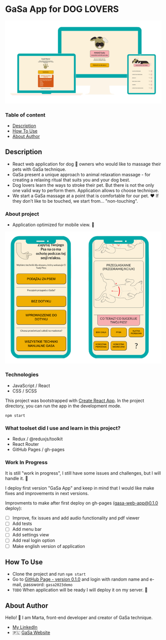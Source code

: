 # GaSa App for DOG LOVERS

![Screenshot of a app on different devices](./public/readme-images/gasa-app-different-devices-screen-shot.png)

### Table of content

- [Description](#description)
- [How To Use](#how-to-use)
- [About Author](#about-author)

## Description

- React web application for dog 🐶 owners who would like to massage their pets with GaSa technique.
- GaSa present a unique approach to animal relaxation massage - for creating a relaxing ritual that suits you and your dog best.
- Dog lovers learn the ways to stroke their pet. But there is not the only one valid way to perform them. Application allows to choose technique.
- We start a GaSa massage at a point that is comfortable for our pet. ❤️ If they don’t like to be touched, we start from... "non-touching".

### About project

- Application optimized for mobile view. 📲

![Screenshot of a app on mobile devices](./public/readme-images/gasa-app-mobile-screen-shot.png)

### Technologies

- JavaScript / React
- CSS / SCSS

This project was bootstrapped with [Create React App](https://github.com/facebook/create-react-app).
In the project directory, you can run the app in the development mode.

```
npm start
```

### What toolset did I use and learn in this project?

- Redux / @reduxjs/toolkit
- React Router
- GitHub Pages / gh-pages

### Work In Progress

It is still "work in progress", I still have some issues and challenges, but I will handle it. 💪

I deploy first version "GaSa App" and keep in mind that I would like make fixes and improvements in next versions.

Improvments to make after first deploy on gh-pages (gasa-web-app@0.1.0 deploy):

- [ ] Improve, fix issues and add audio functionality and pdf viewer
- [ ] Add tests
- [ ] Add menu bar
- [ ] Add settings view
- [ ] Add real login option
- [ ] Make english version of application

## How To Use

- Clone the project and run `npm start`
- Go to [GitHub Page - version 0.1.0](https://martakmb.github.io/gasa-web-app/) and login with random name and e-mail, password: `gasa2023demo`
- `TODO` When application will be ready I will deploy it on my server. 🚧

## About Author

Hello! 👋
I am Marta, front-end developer and creator of GaSa technique.

- [My LinkedIn](https://www.linkedin.com/in/m-mucha-balcerek/)
- 🇵🇱 [GaSa Website](https://gasa.martamucha.pl/)
